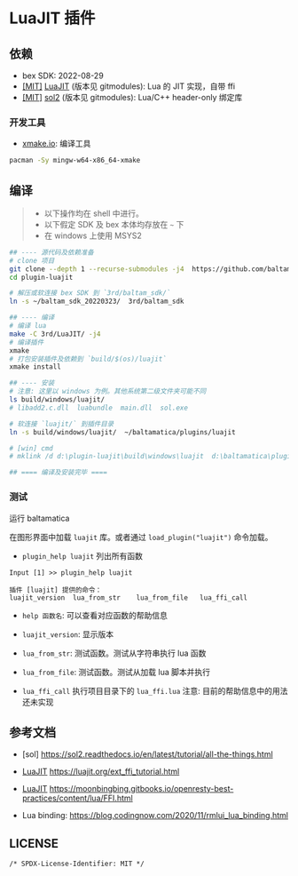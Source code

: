 # LuaJIT 插件

## 依赖

- bex SDK: 2022-08-29
- [[MIT]][LuaJIT-MIT] [LuaJIT][] (版本见 gitmodules): 
    Lua 的 JIT 实现，自带 ffi
- [[MIT]][sol2-MIT] [sol2][] (版本见 gitmodules): 
    Lua/C++ header-only 绑定库

### 开发工具

- [xmake.io][]: 编译工具

```sh
pacman -Sy mingw-w64-x86_64-xmake
```


<!-- 依赖 -->
[LuaJIT]:  https://github.com/LuaJIT/LuaJIT
[LuaJIT-MIT]: https://github.com/LuaJIT/LuaJIT/blob/v2.1/COPYRIGHT
[sol2]:    https://github.com/ThePhD/sol2
[sol2-MIT]: https://github.com/ThePhD/sol2/blob/develop/LICENSE.txt

<!-- 开发工具 -->
[xmake.io]: https://xmake.io/#/zh-cn/


## 编译

> - 以下操作均在 shell 中进行。
> - 以下假定 SDK 及 bex 本体均存放在 `~` 下
> - 在 windows 上使用 MSYS2

```sh
## ---- 源代码及依赖准备
# clone 项目
git clone --depth 1 --recurse-submodules -j4  https://github.com/baltamatica-dev/plugin-luajit.git
cd plugin-luajit

# 解压或软连接 bex SDK 到 `3rd/baltam_sdk/`
ln -s ~/baltam_sdk_20220323/  3rd/baltam_sdk

## ---- 编译
# 编译 lua
make -C 3rd/LuaJIT/ -j4
# 编译插件
xmake
# 打包安装插件及依赖到 `build/$(os)/luajit`
xmake install

## ---- 安装
# 注意: 这里以 windows 为例。其他系统第二级文件夹可能不同
ls build/windows/luajit/
# libadd2.c.dll  luabundle  main.dll  sol.exe

# 软连接 `luajit/` 到插件目录
ln -s build/windows/luajit/  ~/baltamatica/plugins/luajit

# [win] cmd
# mklink /d d:\plugin-luajit\build\windows\luajit  d:\baltamatica\plugins\luajit

## ==== 编译及安装完毕 ====
```

### 测试

运行 baltamatica

在图形界面中加载 `luajit` 库。或者通过 `load_plugin("luajit")` 命令加载。

- `plugin_help luajit` 列出所有函数
```
Input [1] >> plugin_help luajit

插件 [luajit] 提供的命令：
luajit_version  lua_from_str    lua_from_file   lua_ffi_call
```
- `help 函数名`: 可以查看对应函数的帮助信息 

- `luajit_version`: 显示版本
- `lua_from_str`: 测试函数。测试从字符串执行 lua 函数
- `lua_from_file`: 测试函数。测试从加载 lua 脚本并执行
- `lua_ffi_call` 执行项目目录下的 `lua_ffi.lua`
    注意: 目前的帮助信息中的用法还未实现


## 参考文档

- [sol] https://sol2.readthedocs.io/en/latest/tutorial/all-the-things.html
- [LuaJIT] https://luajit.org/ext_ffi_tutorial.html
- [LuaJIT] https://moonbingbing.gitbooks.io/openresty-best-practices/content/lua/FFI.html

- Lua binding: https://blog.codingnow.com/2020/11/rmlui_lua_binding.html

## LICENSE

`/* SPDX-License-Identifier: MIT */`
